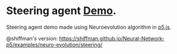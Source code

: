 # Steering agent [Demo](https://lazoviccorp.github.io/aijs2/).

Steering agent demo made using Neuroevolution algorithm in [p5.js](https://p5js.org/).

@shiffman's version: https://shiffman.github.io/Neural-Network-p5/examples/neuro-evolution/steering/
